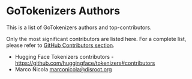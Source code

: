 # GoTokenizers Authors

This is a list of GoTokenizers authors and top-contributors.

Only the most significant contributors are listed here. For a complete list,
please refer to [GitHub Contributors section](https://github.com/nlpodyssey/gotokenizers/graphs/contributors).

* Hugging Face Tokenizers contributors - https://github.com/huggingface/tokenizers#contributors
* Marco Nicola <marconicola@disroot.org>
